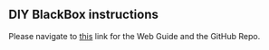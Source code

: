 ## DIY BlackBox instructions

Please navigate to [this](https://econoalchemist.github.io/bitcoin-self-custody/2022/02/02/UpstreamData-DIY-BlackBox.html) link for the Web Guide and the GitHub Repo. 

